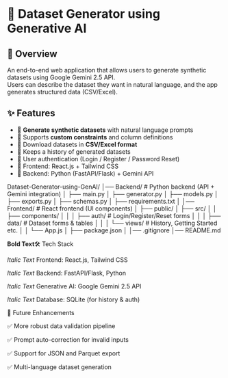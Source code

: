 # 🚀 Dataset Generator using Generative AI

## 📌 Overview
An end-to-end web application that allows users to generate synthetic datasets using Google Gemini 2.5 API.  
Users can describe the dataset they want in natural language, and the app generates structured data (CSV/Excel).

## ✨ Features
- 🔹 **Generate synthetic datasets** with natural language prompts  
- 🔹 Supports **custom constraints** and column definitions  
- 🔹 Download datasets in **CSV/Excel format**  
- 🔹 Keeps a history of generated datasets  
- 🔹 User authentication (Login / Register / Password Reset)  
- 🔹 Frontend: React.js + Tailwind CSS  
- 🔹 Backend: Python (FastAPI/Flask) + Gemini API  



Dataset-Generator-using-GenAI/
│── Backend/              # Python backend (API + Gemini integration)
│   ├── main.py
│   ├── generator.py
│   ├── models.py
│   ├── exports.py
│   ├── schemas.py
│   ├── requirements.txt
│
│── Frontend/             # React frontend (UI components)
│   ├── public/
│   ├── src/
│   │   ├── components/
│   │   │   ├── auth/     # Login/Register/Reset forms
│   │   │   ├── data/     # Dataset forms & tables
│   │   │   └── views/    # History, Getting Started etc.
│   │   └── App.js
│   ├── package.json
│
│── .gitignore
│── README.md


**Bold Text**🛠️ Tech Stack

_Italic Text_ Frontend: React.js, Tailwind CSS

_Italic Text_ Backend: FastAPI/Flask, Python

_Italic Text_ Generative AI: Google Gemini 2.5 API

_Italic Text_ Database: SQLite (for history & auth)

🔮 Future Enhancements

✅ More robust data validation pipeline

✅ Prompt auto-correction for invalid inputs

✅ Support for JSON and Parquet export

✅ Multi-language dataset generation
